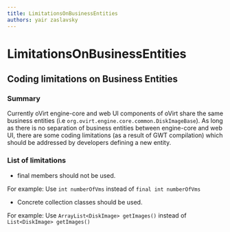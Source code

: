 ```yaml
---
title: LimitationsOnBusinessEntities
authors: yair zaslavsky
---
```


# LimitationsOnBusinessEntities

## Coding limitations on Business Entities

### Summary

Currently oVirt engine-core and web UI components of oVirt share the same business entities (i.e `org.ovirt.engine.core.common.DiskImageBase`).
As long as there is no separation of business entities between engine-core and web UI, there are some coding limitations (as a result of GWT compilation)
which should be addressed by developers defining a new entity.

### List of limitations

*   final members should not be used.

For example:
Use `int numberOfVms` instead of `final int numberOfVms`

*   Concrete collection classes should be used.

For example:
Use `ArrayList<DiskImage> getImages()` instead of `List<DiskImage> getImages()`
